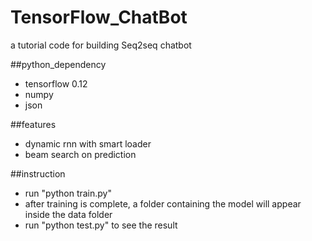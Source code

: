 # TensorFlow_ChatBot
a tutorial code for building Seq2seq chatbot

##python_dependency
* tensorflow 0.12
* numpy
* json

##features
* dynamic rnn with smart loader
* beam search on prediction

##instruction
* run "python train.py"
* after training is complete, a folder containing the model will appear inside the data folder
* run "python test.py" to see the result
